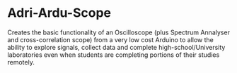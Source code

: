 # Adri-Ardu-Scope
 Creates the basic functionality of an Oscilloscope (plus Spectrum Annalyser and cross-correlation scope) from a very low cost Arduino to allow the ability to explore signals, collect data and complete high-school/University laboratories even when students are completing portions of their studies remotely.
